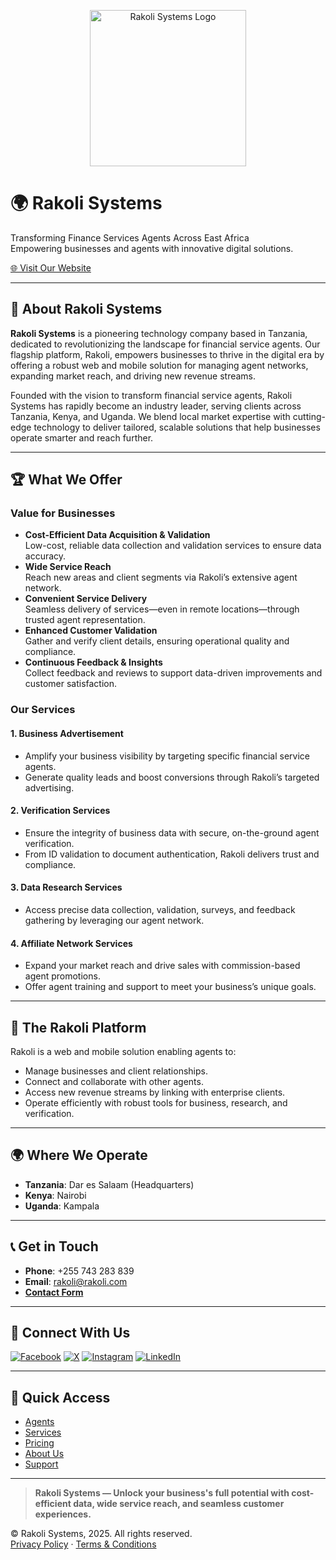 <p align="center">
  <img src="https://rakoli.com/wp-content/uploads/2023/06/Rakoli-Logo.png" alt="Rakoli Systems Logo" width="250"/>
</p>

# 🌍 Rakoli Systems

Transforming Finance Services Agents Across East Africa  
Empowering businesses and agents with innovative digital solutions.

[🌐 Visit Our Website](https://rakoli.com/)

---

## 🚀 About Rakoli Systems

**Rakoli Systems** is a pioneering technology company based in Tanzania, dedicated to revolutionizing the landscape for financial service agents. Our flagship platform, Rakoli, empowers businesses to thrive in the digital era by offering a robust web and mobile solution for managing agent networks, expanding market reach, and driving new revenue streams.

Founded with the vision to transform financial service agents, Rakoli Systems has rapidly become an industry leader, serving clients across Tanzania, Kenya, and Uganda. We blend local market expertise with cutting-edge technology to deliver tailored, scalable solutions that help businesses operate smarter and reach further.

---

## 🏆 What We Offer

### Value for Businesses
- **Cost-Efficient Data Acquisition & Validation**  
  Low-cost, reliable data collection and validation services to ensure data accuracy.
- **Wide Service Reach**  
  Reach new areas and client segments via Rakoli’s extensive agent network.
- **Convenient Service Delivery**  
  Seamless delivery of services—even in remote locations—through trusted agent representation.
- **Enhanced Customer Validation**  
  Gather and verify client details, ensuring operational quality and compliance.
- **Continuous Feedback & Insights**  
  Collect feedback and reviews to support data-driven improvements and customer satisfaction.

### Our Services

#### 1. Business Advertisement
- Amplify your business visibility by targeting specific financial service agents.
- Generate quality leads and boost conversions through Rakoli’s targeted advertising.

#### 2. Verification Services
- Ensure the integrity of business data with secure, on-the-ground agent verification.
- From ID validation to document authentication, Rakoli delivers trust and compliance.

#### 3. Data Research Services
- Access precise data collection, validation, surveys, and feedback gathering by leveraging our agent network.

#### 4. Affiliate Network Services
- Expand your market reach and drive sales with commission-based agent promotions.
- Offer agent training and support to meet your business’s unique goals.

---

## 📱 The Rakoli Platform

Rakoli is a web and mobile solution enabling agents to:
- Manage businesses and client relationships.
- Connect and collaborate with other agents.
- Access new revenue streams by linking with enterprise clients.
- Operate efficiently with robust tools for business, research, and verification.

---

## 🌍 Where We Operate

- **Tanzania**: Dar es Salaam (Headquarters)
- **Kenya**: Nairobi
- **Uganda**: Kampala

---

## 📞 Get in Touch

- **Phone**: +255 743 283 839
- **Email**: [rakoli@rakoli.com](mailto:rakoli@rakoli.com)
- **[Contact Form](https://rakoli.com/#contact)**

---

## 🤝 Connect With Us

<p align="left">
  <a href="https://www.facebook.com/rakoliapp"><img src="https://img.shields.io/badge/Facebook-1877F2?style=for-the-badge&logo=facebook&logoColor=white" alt="Facebook"></a>
  <a href="https://x.com/rakoliapp"><img src="https://img.shields.io/badge/X-1A1A1A?style=for-the-badge&logo=x&logoColor=white" alt="X"></a>
  <a href="https://www.instagram.com/rakoliapp/"><img src="https://img.shields.io/badge/Instagram-E4405F?style=for-the-badge&logo=instagram&logoColor=white" alt="Instagram"></a>
  <a href="https://www.linkedin.com/company/rakoliapp"><img src="https://img.shields.io/badge/LinkedIn-0A66C2?style=for-the-badge&logo=linkedin&logoColor=white" alt="LinkedIn"></a>
</p>

---

## 📢 Quick Access

- [Agents](https://rakoli.com/agents)
- [Services](https://rakoli.com/services)
- [Pricing](https://rakoli.com/pricing)
- [About Us](https://rakoli.com/about)
- [Support](https://rakoli.com/support)

---

> **Rakoli Systems — Unlock your business's full potential with cost-efficient data, wide service reach, and seamless customer experiences.**

© Rakoli Systems, 2025. All rights reserved.  
[Privacy Policy](https://rakoli.com/privacy) · [Terms & Conditions](https://rakoli.com/terms)
